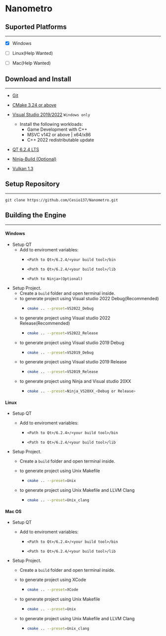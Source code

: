 # Nanometro

## Suported Platforms

---

- [x] Windows

- [ ] Linux(Help Wanted)

- [ ] Mac(Help Wanted)

## Download and Install

---

- [Git](https://git-scm.com)

- [CMake 3.24 or above](https://cmake.org/download/)

- [Visual Studio 2019/2022](https://visualstudio.microsoft.com/downloads/) `Windows only`
  
  * Install the following workloads:
    - Game Development with C++
    - MSVC v142 or above | x64/x86
    - C++ 2022 redistributable update

- [QT 6.2.4 LTS](https://www.qt.io/download)

- [Ninja-Build (Optional)](https://github.com/ninja-build/ninja/releases)

- [Vulkan 1.3](https://vulkan.lunarg.com)

## Setup Repository

---

```shell
git clone https://github.com/Cesio137/Nanometro.git
```

## Building the Engine

---

#### Windows

* Setup QT  
  * Add to enviroment variables:
    * ```Path
      <Path to Qt>/6.2.4/<your build tool>/bin
      ```
    * ```
      <Path to Qt>/6.2.4/<your build tool>/lib
      ```
    * ```
      <Path to Ninja>(Optional)
      ```
* Setup Project.
  * Create a `build` folder and open terminal inside.
  * to generate project using Visual studio 2022 Debug(Recommended)
    * ```bash
      cmake .. --preset=VS2022_Debug
      ```
  * to generate project using Visual studio 2022 Release(Recommended)
    * ```bash
      cmake .. --preset=VS2022_Release
      ```
  * to generate project using Visual studio 2019 Debug
    * ```bash
      cmake .. --preset=VS2019_Debug
      ```
  * to generate project using Visual studio 2019 Release
    * ```bash
      cmake .. --preset=VS2019_Release
      ```
  * to generate project using Ninja and Visual studio 20XX
    * ```bash
      cmake .. --preset=Ninja_VS20XX_<Debug or Release>
      ```

#### Linux

* Setup QT  
  
  * Add to enviroment variables:
    * ```
      <Path to Qt>/6.2.4>/<your build tool>/bin
      ```
    * ```
      <Path to Qt>/6.2.4/<your build tool>/lib
      ```

* Setup Project.
  
  * Create a `build` folder and open terminal inside.
  
  * to generate project using Unix Makefile
    
    * ```bash
      cmake .. --preset=Unix
      ```
  
  * to generate project using Unix Makefile and LLVM Clang
    
    * ```bash
      cmake .. --preset=Unix_clang
      ```

#### Mac OS

* Setup QT  
  
  * Add to enviroment variables:
    
    * ```
      <Path to Qt>/6.2.4>/<your build tool>/bin
      ```
    * ```
      <Path to Qt>/6.2.4/<your build tool>/lib
      ```

* Setup Project.
  
  * Create a `build` folder and open terminal inside.
  
  * to generate project using XCode
    
    * ```bash
      cmake .. --preset=XCode
      ```
  
  * to generate project using Unix Makefile
    
    * ```bash
      cmake .. --preset=Unix
      ```
  
  * to generate project using Unix Makefile and LLVM Clang
    
    * ```bash
      cmake .. --preset=Unix_clang